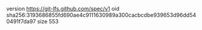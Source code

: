 version https://git-lfs.github.com/spec/v1
oid sha256:3193686855fd690ae4c9111630989a300cacbcdbe939653d96dd540491f7da97
size 553

